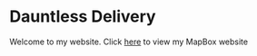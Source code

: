# Dauntless Delivery

Welcome to my website. Click [here](https://noahmiller4.github.io/MapBox/) to view my MapBox website